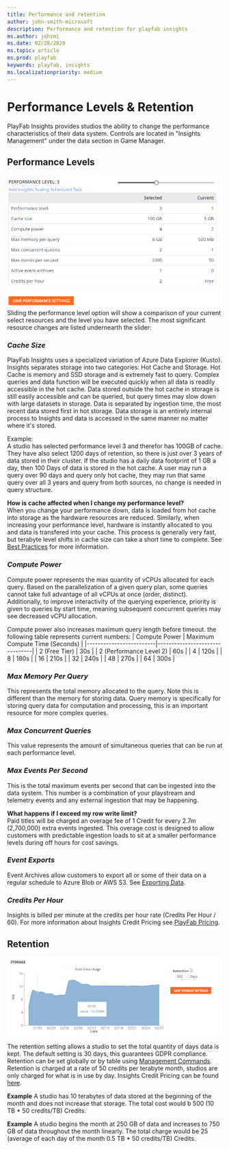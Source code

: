 ```yaml
---
title: Performance and retention
author: john-smith-microsoft
description: Performance and retention for playfab insights
ms.author: johsmi
ms.date: 02/28/2020
ms.topic: article
ms.prod: playfab
keywords: playfab, insights
ms.localizationpriority: medium
---
```

# Performance Levels & Retention
PlayFab Insights provides studios the ability to change the performance characteristics of their data system. Controls are located in "Insights Management" under the data section in Game Manager. 

## Performance Levels
![Insights Slider](media/performance-level2.png)<br>
Sliding the performance level option will show a comparison of your current select resources and the level you have selected. The most significant resource changes are listed undernearth the slider:

### *Cache Size*
PlayFab Insights uses a specialized variation of Azure Data Explorer (Kusto). Insights separates storage into two categories: Hot Cache and Storage. Hot Cache is memory and SSD storage and is extremely fast to query. Complex queries and data function will be executed quickly when all data is readily accessible in the hot cache. Data stored outside the hot cache in storage is still easily accessible and can be queried, but query times may slow down with large datasets in storage. Data is separated by ingestion time, the most recent data stored first in hot storage. Data storage is an entirely internal process to Insights and data is accessed in the same manner no matter where it's stored. 

Example:<br>
A studio has selected performance level 3 and therefor has 100GB of cache. They have also select 1200 days of retention, so there is just over 3 years of data stored in their cluster. If the studio has a daily data footprint of 1 GB a day, then 100 Days of data is stored in the hot cache. A user may run a query over 90 days and query only hot cache, they may run that same query over all 3 years and query from both sources, no change is needed in query structure. 

**How is cache affected when I change my performance level?**<br>
When you change your performance down, data is loaded from hot cache into storage as the hardware resources are reduced. Similarly, when increasing your performance level, hardware is instantly allocated to you and data is transfered into your cache. This process is generally very fast, but terabyte level shifts in cache size can take a short time to complete. See [Best Practices]('https://docs.microsoft.com/gaming/playfab/features/insights/insights/best-practices') for more information. 

### *Compute Power*
Compute power represents the max quantity of vCPUs allocated for each query. Based on the parallelization of a given query plan, some queries cannot take full advantage of all vCPUs at once (order, distinct). Additionally, to improve interactivity of the querying experience, priority is given to queries by start time, meaning subsequent concurrent queries may see decreased vCPU allocation.

Compute power also increases maximum query length before timeout. the following table represents current numbers:
| Compute Power           | Maximum Compute Time (Seconds) |
|-------------------------|--------------------------------|
| 2 (Free Tier)           | 30s                            |
| 2 (Performance Level 2) | 60s                            |
| 4                       | 120s                           |
| 8                       | 180s                           |
| 16                      | 210s                           |
| 32                      | 240s                           |
| 48                      | 270s                           |
| 64                      | 300s                           |

### *Max Memory Per Query*
This represents the total memory allocated to the query. Note this is different than the memory for storing data. Query memory is specifically for storing query data for computation and processing, this is an important resource for more complex queries. 

### *Max Concurrent Queries*
This value represents the amount of simultaneous queries that can be run at each performance level.

### *Max Events Per Second*
This is the total maximum events per second that can be ingested into the data system. This number is a combination of your playstream and telemetry events and any external ingestion that may be happening. 

**What happens if I exceed my row write limit?**<br>
Paid titles will be charged an overage fee of 1 Credit for every 2.7m (2,700,000) extra events ingested. This overage cost is designed to allow customers with predictable ingestion loads to sit at a smaller performance levels during off hours for cost savings.

### *Event Exports*
Event Archives allow customers to export all or some of their data on a regular schedule to Azure Blob or AWS S3. See [Exporting Data]('https://docs.microsoft.com/gaming/playfab/features/insights/insights/export').

### *Credits Per Hour*
Insights is billed per minute at the credits per hour rate (Credits Per Hour / 60). For more information about Insights Credit Pricing see [PlayFab Pricing]('https://playfab.com/pricing/').

## Retention
![Insights Retention](media/insights-retention.png)<br>

The retention setting allows a studio to set the total quantity of days data is kept. The default setting is 30 days, this guarantees GDPR compliance. Retention can be set globally or by table using [Management Commands]('https://review.docs.microsoft.com/gaming/playfab/features/insights/explorer/management-commands?branch=managementcommands'). Retention is charged at a rate of 50 credits per terabyte month, studios are only charged for what is in use by day. Insights Credit Pricing can be found [here]('https://playfab.com/pricing/').

**Example**
A studio has 10 terabytes of data stored at the beginning of the month and does not increase that storage. The total cost would b 500 (10 TB * 50 credits/TB) Credits. 

**Example**
A studio begins the month at 250 GB of data and increases to 750 GB of data throughout the month linearly. The total charge would be 25 (average of each day of the month 0.5 TB * 50 credits/TB) Credits.

